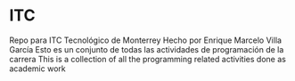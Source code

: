 # ITC
Repo para ITC Tecnológico de Monterrey
Hecho por Enrique Marcelo Villa García
Esto es un conjunto de todas las actividades de programación de la carrera
This is a collection of all the programming related activities done as academic work
